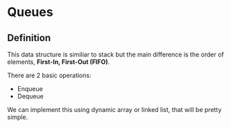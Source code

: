 # Queues 
## Definition
This data structure is similiar to stack but the main difference is the order of elements, **First-In, First-Out (FIFO)**.

There are 2 basic operations:
- Enqueue
- Dequeue

We can implement this using dynamic array or linked list, that will be pretty simple.

